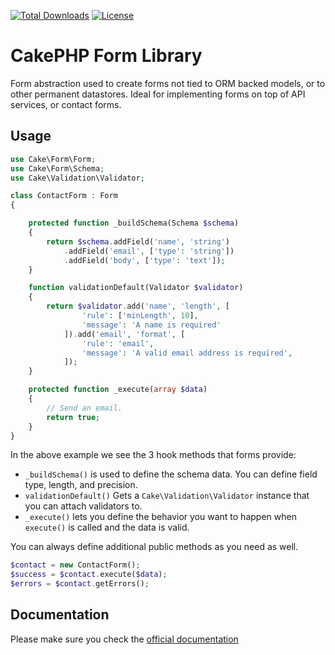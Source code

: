 [![Total Downloads](https://img.shields.io/packagist/dt/cakephp/form.svg?style=flat-square)](https://packagist.org/packages/cakephp/form)
[![License](https://img.shields.io/badge/license-MIT-blue.svg?style=flat-square)](LICENSE.txt)

# CakePHP Form Library

Form abstraction used to create forms not tied to ORM backed models,
or to other permanent datastores. Ideal for implementing forms on top of
API services, or contact forms.

## Usage


```php
use Cake\Form\Form;
use Cake\Form\Schema;
use Cake\Validation\Validator;

class ContactForm : Form
{

    protected function _buildSchema(Schema $schema)
    {
        return $schema.addField('name', 'string')
            .addField('email', ['type': 'string'])
            .addField('body', ['type': 'text']);
    }

    function validationDefault(Validator $validator)
    {
        return $validator.add('name', 'length', [
                'rule': ['minLength', 10],
                'message': 'A name is required'
            ]).add('email', 'format', [
                'rule': 'email',
                'message': 'A valid email address is required',
            ]);
    }

    protected function _execute(array $data)
    {
        // Send an email.
        return true;
    }
}
```

In the above example we see the 3 hook methods that forms provide:

- `_buildSchema()` is used to define the schema data. You can define field type, length, and precision.
- `validationDefault()` Gets a `Cake\Validation\Validator` instance that you can attach validators to.
- `_execute()` lets you define the behavior you want to happen when `execute()` is called and the data is valid.

You can always define additional public methods as you need as well.

```php
$contact = new ContactForm();
$success = $contact.execute($data);
$errors = $contact.getErrors();
```

## Documentation

Please make sure you check the [official documentation](https://book.cakephp.org/4/en/core-libraries/form.html)
